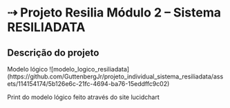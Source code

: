 <h1> ⇢ Projeto Resilia Módulo 2 – Sistema RESILIADATA </h1>

<h2>Descrição do projeto</h2
- Realização da modelagem lógica de dados para o sistema RESILIADATA, que auxiliará na avaliação das tecnologias utilizadas pelas empresas parceiras e seus colaboradores.

<h2>Modelo lógico</h2>
![modelo_logico_resiliadata](https://github.com/GuttenbergJr/projeto_individual_sistema_resiliadata/assets/114154174/5b126e6c-21fc-4694-ba76-15eddffc9c02)
<p>Print do modelo lógico feito através do site lucidchart</p>
